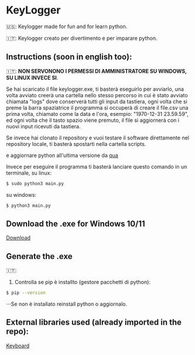 # KeyLogger

🇺🇸: Keylogger made for fun and for learn python.

🇮🇹: Keylogger creato per divertimento e per imparare python.

## Instructions (soon in english too):

🇮🇹: **NON SERVONONO I PERMESSI DI AMMINISTRATORE SU WINDOWS, SU LINUX INVECE SI**.

Se hai scaricato il file keylogger.exe, ti basterà eseguirlo per avviarlo, una volta avviato creerà una cartella nello stesso percorso in cui è stato avviato chiamata "logs" dove conserverà tutti gli input da tastiera, ogni volta che si preme la barra spaziatrice il programma si occuperà di creare il file.csv una prima volta, chiamato come la data e l'ora, esempio: "1970-12-31 23.59.59", ed ogni volta che il tasto spazio viene premuto, il file si aggiornerà con i nuovi input ricevuti da tastiera.

Se invece hai clonato il repository e vuoi testare il software direttamente nel repository locale, ti basterà spostarti nella cartella scripts.

e aggiornare python all'ultima versione da [qua](https://www.python.org/downloads/) 

Invece per eseguire il programma ti basterà lanciare questo comando in un terminale, su linux:
```sh
$ sudo python3 main.py
```

su windows:
```sh
$ python3 main.py
```


## Download the .exe for Windows 10/11

[Download](https://github.com/bruhpate/KeyLogger/raw/main/scripts/keylogger.exe)

## Generate the .exe
🇮🇹:
1. Controlla se pip è installto (gestore pacchetti di python):
```sh
$ pip --version
```
⋅⋅⋅Se non è installato reinstall python o aggiornalo. 

## External libraries used (already imported in the repo):

[Keyboard](https://github.com/boppreh/keyboard)


